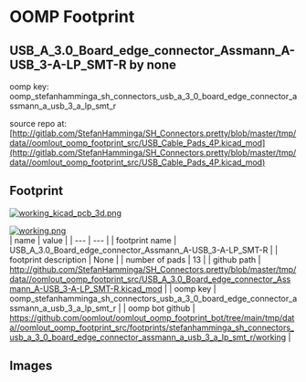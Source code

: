 # OOMP Footprint  
## USB_A_3.0_Board_edge_connector_Assmann_A-USB_3-A-LP_SMT-R  by none  
  
oomp key: oomp_stefanhamminga_sh_connectors_usb_a_3_0_board_edge_connector_assmann_a_usb_3_a_lp_smt_r  
  
source repo at: [http://gitlab.com/StefanHamminga/SH_Connectors.pretty/blob/master/tmp/data//oomlout_oomp_footprint_src/USB_Cable_Pads_4P.kicad_mod](http://gitlab.com/StefanHamminga/SH_Connectors.pretty/blob/master/tmp/data//oomlout_oomp_footprint_src/USB_Cable_Pads_4P.kicad_mod)  
## Footprint  
  
[![working_kicad_pcb_3d.png](working_kicad_pcb_3d_600.png)](working_kicad_pcb_3d.png)  
  
[![working.png](working_600.png)](working.png)  
| name | value | 
| --- | --- | 
| footprint name | USB_A_3.0_Board_edge_connector_Assmann_A-USB_3-A-LP_SMT-R | 
| footprint description | None | 
| number of pads | 13 | 
| github path | http://github.com/StefanHamminga/SH_Connectors.pretty/blob/master/tmp/data//oomlout_oomp_footprint_src/USB_A_3.0_Board_edge_connector_Assmann_A-USB_3-A-LP_SMT-R.kicad_mod | 
| oomp key | oomp_stefanhamminga_sh_connectors_usb_a_3_0_board_edge_connector_assmann_a_usb_3_a_lp_smt_r | 
| oomp bot github | https://github.com/oomlout/oomlout_oomp_footprint_bot/tree/main/tmp/data//oomlout_oomp_footprint_src/footprints/stefanhamminga_sh_connectors_usb_a_3_0_board_edge_connector_assmann_a_usb_3_a_lp_smt_r/working | 
## Images  
